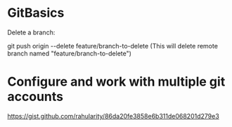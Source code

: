 # GitBasics

Delete a branch:

git push origin --delete feature/branch-to-delete (This will delete remote branch named "feature/branch-to-delete")


# Configure and work with multiple git accounts
https://gist.github.com/rahularity/86da20fe3858e6b311de068201d279e3
